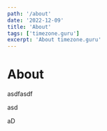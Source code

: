 ```yaml
---
path: '/about'
date: '2022-12-09'
title: 'About'
tags: ['timezone.guru']
excerpt: 'About timezone.guru'
---
```


# About

asdfasdf


asd

aD

